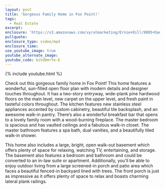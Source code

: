 ```yaml
---
layout: post
title: 'Gorgeous Family Home in Fox Point!'
tags:
  - Real Estate
excerpt:
enclosure: 'https://s3.amazonaws.com/vyralmarketing/Ernie+Dill/9805+Danford+St.%2C+Fredericksburg%2C+VA+22407.mp4'
pullquote:
enclosure_type: video/mp4
enclosure_time:
use_youtube_image: true
youtube_alternate_image:
youtube_code: biVd8mrYe-E
---
```



{% include youtube.html %}

Check out this gorgeous family home in Fox Point! This home features a wonderful, sun-filled open floor plan with modern details and designer touches throughout. It has a two-story entryway, wide-plank pine hardwood floors on the main level, new carpet on the upper level, and fresh paint in tasteful colors throughout. The kitchen features new stainless steel appliances accented by custom cabinetry, beautiful tile backsplash, and an awesome walk-in pantry. There’s also a wonderful breakfast bar that opens to a lovely family room with a wood-burning fireplace. The master bedroom is spacious and has vaulted ceilings and a fabulous walk-in closet. The master bathroom features a spa bath, dual vanities, and a beautifully tiled walk-in shower.

This home also includes a large, bright, open walk-out basement which offers plenty of space for relaxing, watching TV, entertaining, and storage. The basement also features a bedroom and bathroom and could be converted to an in-law suite or apartment. Additionally, you’ll be able to enjoy outdoor living from a large screened-in porch and patio area which faces a beautiful fenced-in backyard lined with trees. The front porch is just as impressive as it offers plenty of space to relax and boasts charming lateral plank railings.
